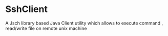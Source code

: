 SshClient
=========

A Jsch library based Java Client utility which allows to execute command , read/write file on remote unix machine

